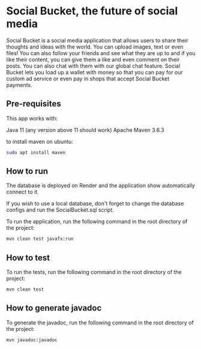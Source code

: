 # Social Bucket, the future of social media

Social Bucket is a social media application that allows users to share their thoughts and ideas with the world. You can upload images, text or even files! You can also follow your friends and see what they are up to and if you like their content, you can give them a like and even comment on their posts. You can also chat with them with our global chat feature. Social Bucket lets you load up a wallet with money so that you can pay for our custom ad service or even pay in shops that accept Social Bucket payments.

## Pre-requisites

This app works with:

Java 11 (any version above 11 should work)
Apache Maven 3.6.3

to install maven on ubuntu:
```bash
sudo apt install maven
```
## How to run

The database is deployed on Render and the application show automatically connect to it.

If you wish to use a local database, don't forget to change the database configs and run the SocialBucket.sql script.

To run the application, run the following command in the root directory of the project:
```bash
mvn clean test javafx:run
```

## How to test

To run the tests, run the following command in the root directory of the project:
```bash
mvn clean test
```

## How to generate javadoc

To generate the javadoc, run the following command in the root directory of the project:
```bash
mvn javadoc:javadoc
```
